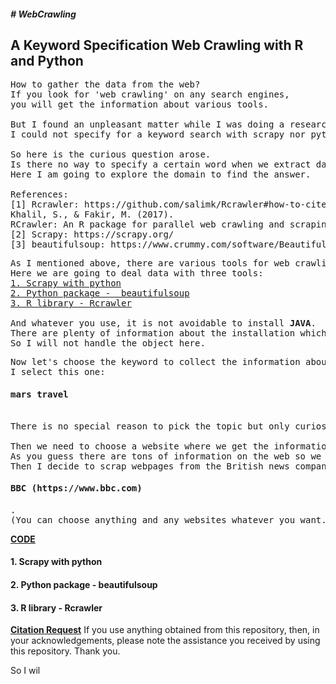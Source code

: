 <h5># WebCrawling</h5>
<h2><b> A Keyword Specification Web Crawling with R and Python</b></h2>

<pre>
How to gather the data from the web?
If you look for 'web crawling' on any search engines,
you will get the information about various tools.

But I found an unpleasant matter while I was doing a research for the web crawling.
I could not specify for a keyword search with scrapy nor python package 'beautifulsoup'.

So here is the curious question arose.
Is there no way to specify a certain word when we extract data from the web?
Here I am going to explore the domain to find the answer.

References:
[1] Rcrawler: https://github.com/salimk/Rcrawler#how-to-cite-rcrawler
Khalil, S., & Fakir, M. (2017).
RCrawler: An R package for parallel web crawling and scraping. SoftwareX, 6, 98-106.
[2] Scrapy: https://scrapy.org/
[3] beautifulsoup: https://www.crummy.com/software/BeautifulSoup/bs4/doc/
</pre>

<pre>
As I mentioned above, there are various tools for web crawling.
Here we are going to deal data with three tools:
<a href="#scrapy">1. Scrapy with python</a>
<a href="#beautifulsoup">2. Python package -  beautifulsoup</a>
<a href="#rcrawler">3. R library - Rcrawler</a>

And whatever you use, it is not avoidable to install <b>JAVA</b>.
There are plenty of information about the installation which you can find easily on the internet.
So I will not handle the object here.
</pre>

<pre>
Now let's choose the keyword to collect the information about.
I select this one: <h4><b>mars travel</b></h4>
There is no special reason to pick the topic but only curiosity.

Then we need to choose a website where we get the information.
As you guess there are tons of information on the web so we need to pick a certain website.
Then I decide to scrap webpages from the British news company <h4><b>BBC (https://www.bbc.com)</h4></b>.
(You can choose anything and any websites whatever you want.)
</pre>

<b><u>CODE</b></u>
<b><h4 id="scrapy">1. Scrapy with python</h4></b>
<b><h4 id="beautifulsoup">2. Python package -  beautifulsoup</h4></b>
<b><h4 id="rcrawler">3. R library - Rcrawler</h4></b>

<b><u>Citation Request</b></u>
If you use anything obtained from this repository, then, in your acknowledgements,
please note the assistance you received by using this repository.
Thank you.

</pre>

So I wil
